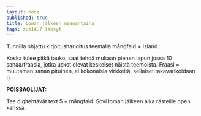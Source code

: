 ```yaml
---
layout: none
published: true
title: Loman jälkeen maanantaina
tags: rub14.7 läksyt
---
```

Tunnilla ohjattu kirjoitusharjoitus teemalla mångfald + Island.

Koska tulee pitkä tauko, saat tehdä mukaan pienen lapun jossa 10 sanaa/fraasia, jotka uskot olevat keskeiset näistä teemoista. Fraasi = muutaman sanan pituinen, ei kokonaisia virkkeitä, sellaiset takavarikoidaan ;)

**POISSAOLIJAT:**

Tee digitehtävät text 5 + mångfald. Sovi loman jälkeen aika rästeille open kanssa.
